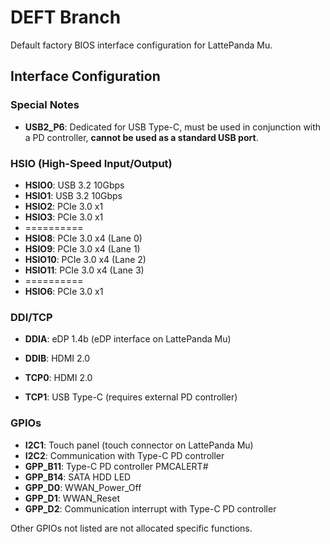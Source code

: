 # DEFT Branch

Default factory BIOS interface configuration for LattePanda Mu.

## Interface Configuration

### Special Notes

- **USB2_P6**: Dedicated for USB Type-C, must be used in conjunction with a PD controller, **cannot be used as a standard USB port**.

### HSIO (High-Speed Input/Output)

- **HSIO0**: USB 3.2 10Gbps
- **HSIO1**: USB 3.2 10Gbps
- **HSIO2**: PCIe 3.0 x1
- **HSIO3**: PCIe 3.0 x1
- ==========
- **HSIO8**: PCIe 3.0 x4 (Lane 0)
- **HSIO9**: PCIe 3.0 x4 (Lane 1)
- **HSIO10**: PCIe 3.0 x4 (Lane 2)
- **HSIO11**: PCIe 3.0 x4 (Lane 3)
- ==========
- **HSIO6**: PCIe 3.0 x1

### DDI/TCP

- **DDIA**: eDP 1.4b (eDP interface on LattePanda Mu)

- **DDIB**: HDMI 2.0

- **TCP0**: HDMI 2.0

- **TCP1**: USB Type-C (requires external PD controller)

### GPIOs

- **I2C1**: Touch panel (touch connector on LattePanda Mu)
- **I2C2**: Communication with Type-C PD controller
- **GPP_B11**: Type-C PD controller PMCALERT\#
- **GPP_B14**: SATA HDD LED
- **GPP_D0**: WWAN_Power_Off
- **GPP_D1**: WWAN_Reset
- **GPP_D2**: Communication interrupt with Type-C PD controller

Other GPIOs not listed are not allocated specific functions.